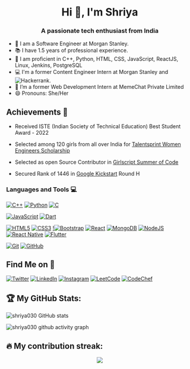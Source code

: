 <h1 align="center">Hi 👋, I'm Shriya</h1>
<h3 align="center">A passionate tech enthusiast from India</h3>

<!--![](https://visitor-badge.laobi.icu/badge?page_id=shriya030.shriya030) -->

- 🏢 I am a Software Engineer at Morgan Stanley.
- 📚 I have 1.5 years of professional experience.
- 🔭 I am proficient in C++, Python, HTML, CSS, JavaScript, ReactJS, Linux, Jenkins, PostgreSQL
- 💻 I'm a former Content Engineer Intern at Morgan Stanley and ![Hackerrank](https://img.shields.io/badge/-Hackerrank-2EC866?style=for-the-badge&logo=HackerRank&logoColor=white).
- 🤔 I’m a former Web Development Intern at MemeChat Private Limited
- 😄 Pronouns: She/Her

## Achievements 🏅

- Received ISTE (Indian Society of Technical Education) Best Student Award - 2022

- Selected among 120 girls from all over India for [Talentsprint Women Engineers Scholarship](https://we.talentsprint.com/)

- Selected as open Source Contributor in [Girlscript Summer of Code](https://gssoc.girlscript.tech/)

- Secured Rank of 1446 in [Google Kickstart](https://codingcompetitions.withgoogle.com/kickstart) Round H

### Languages and Tools :computer:

[![C++](https://img.shields.io/badge/c++-%2300599C.svg?style=for-the-badge&logo=c%2B%2B&logoColor=white&link=https://github.com/shriya030)](https://github.com/shriya030) [![Python](https://img.shields.io/badge/python-3670A0?style=for-the-badge&logo=python&logoColor=ffdd54&link=https://github.com/shriya030)](https://github.com/shriya030) [![C](https://img.shields.io/badge/c-%2300599C.svg?style=for-the-badge&logo=c&logoColor=white&link=https://github.com/shriya030)](https://github.com/shriya030) 

[![JavaScript](https://img.shields.io/badge/javascript-%23323330.svg?style=for-the-badge&logo=javascript&logoColor=%23F7DF1E&link=https://github.com/shriya030)](https://github.com/shriya030) [![Dart](https://img.shields.io/badge/dart-%230175C2.svg?style=for-the-badge&logo=dart&logoColor=white&link=https://github.com/shriya030)](https://github.com/shriya030)

[![HTML5](https://img.shields.io/badge/html5-%23E34F26.svg?style=for-the-badge&logo=html5&logoColor=white&link=https://github.com/shriya030)](https://github.com/shriya030) [![CSS3](https://img.shields.io/badge/css3-%231572B6.svg?style=for-the-badge&logo=css3&logoColor=white&link=https://github.com/shriya030)](https://github.com/shriya030) [!![Bootstrap](https://img.shields.io/badge/bootstrap-%23563D7C.svg?style=for-the-badge&logo=bootstrap&logoColor=white&link=https://github.com/shriya030)](https://github.com/shriya030) [![React](https://img.shields.io/badge/react-%2320232a.svg?style=for-the-badge&logo=react&logoColor=%2361DAFB&link=https://github.com/shriya030)](https://github.com/shriya030) [![MongoDB](https://img.shields.io/badge/MongoDB-%234ea94b.svg?style=for-the-badge&logo=mongodb&logoColor=white&link=https://github.com/shriya030)](https://github.com/shriya030) [![NodeJS](https://img.shields.io/badge/node.js-6DA55F?style=for-the-badge&logo=node.js&logoColor=white&link=https://github.com/shriya030)](https://github.com/shriya030)
[![React Native](https://img.shields.io/badge/react_native-%2320232a.svg?style=for-the-badge&logo=react&logoColor=%2361DAFB&link=https://github.com/shriya030)](https://github.com/shriya030)
[![Flutter](https://img.shields.io/badge/Flutter-%2302569B.svg?style=for-the-badge&logo=Flutter&logoColor=white&link=https://github.com/shriya030)](https://github.com/shriya030)


[![Git](https://img.shields.io/badge/git-%23F05033.svg?style=for-the-badge&logo=git&logoColor=white&link=https://github.com/shriya030)](https://github.com/shriya030)  [![GitHub](https://img.shields.io/badge/github-%23121011.svg?style=for-the-badge&logo=github&logoColor=white&link=https://github.com/shriya030)](https://github.com/shriya030)

##  Find Me on :speech_balloon:

[![Twitter](https://img.shields.io/badge/Twitter-%231DA1F2.svg?style=for-the-badge&logo=Twitter&logoColor=white&link=https://twitter.com/shriya030)](https://twitter.com/shriya030) [![LinkedIn](https://img.shields.io/badge/linkedin-%230077B5.svg?style=for-the-badge&logo=linkedin&logoColor=white&link=https://www.linkedin.com/in/ashwanisng/)](https://www.linkedin.com/in/shriya-chadha30/) [![Instagram](https://img.shields.io/badge/Instagram-%23E4405F.svg?style=for-the-badge&logo=Instagram&logoColor=white&link=https://www.instagram.com/shriya_030/)](https://www.instagram.com/shriya_030/) 
[![LeetCode](https://img.shields.io/badge/LeetCode-000000?style=for-the-badge&logo=LeetCode&logoColor=#d16c06&link=https://leetcode.com/shriya030/)](https://leetcode.com/shriya030/) [![CodeChef](https://img.shields.io/badge/CodeChef-%23964B00.svg?style=for-the-badge&logo=CodeChef&logoColor=white&link=https://www.codechef.com/users/shriya3011)](https://www.codechef.com/users/shriya3011)

## :trophy: My GitHub Stats:

![shriya030 GitHub stats](https://github-readme-stats.vercel.app/api?username=shriya030&show_icons=true&theme=tokyonight)

![shriya030 github activity graph](https://activity-graph.herokuapp.com/graph?username=shriya030&theme=xcode)
  
## 🔥 My contribution streak:
<p align="center">
  <a href="#">
    <img src="https://github-readme-streak-stats.herokuapp.com/?user=shriya030&theme=dark&hide_border=true&background=0D1117&stroke=0000"/>
  </a>
</p>

<!-- Actual text -->

